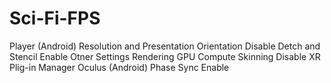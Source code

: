 # Sci-Fi-FPS
Player (Android)
  Resolution and Presentation
    Orientation
      Disable Detch and Stencil   Enable
  Otner Settings
    Rendering
      GPU Compute Skinning        Disable
XR Plig-in Manager
  Oculus (Android)
    Phase Sync                    Enable